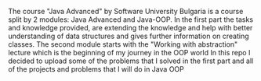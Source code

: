 The course "Java Advanced" by Software University Bulgaria is a course split by 2 modules: Java Advanced and Java-OOP.
In the first part the tasks and knowledge provided, are extending the knowledge and help with better understanding of data structures and gives further information on creating classes.
The second module starts with the "Working with abstraction" lecture which is the beginning of my journey in the OOP world
In this repo I decided to upload some of the problems that I solved in the first part and all of the projects and problems that I will do in Java OOP
